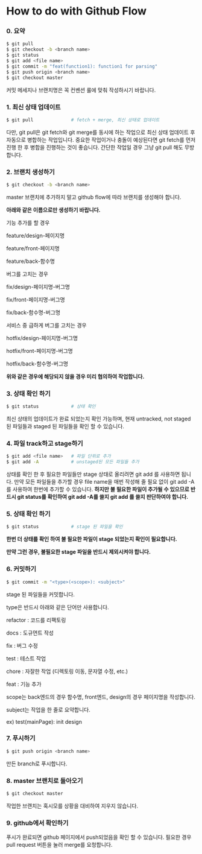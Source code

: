 # How to do with Github Flow 

### 0. 요약

```bash
$ git pull
$ git checkout -b <branch name>
$ git status
$ git add <file name>
$ git commit -m "feat(function1): function1 for parsing"
$ git push origin <branch name>
$ git checkout master
```

커밋 메세지나 브랜치명은 꼭 컨벤션 룰에 맞춰 작성하시기 바랍니다.



### 1. 최신 상태 업데이트

```bash
$ git pull				# fetch + merge, 최신 상태로 업데이트
```

 다만, git pull은 git fetch와 git merge를 동시에 하는 작업으로 최신 상태 업데이트 후 자동으로 병합하는 작업입니다. 중요한 작업이거나 충돌이 예상된다면 git fetch를 먼저 진행 한 후 병합을 진행하는 것이 좋습니다. 간단한 작업일 경우 그냥 git pull 해도 무방합니다.



### 2. 브랜치 생성하기

```bash
$ git checkout -b <branch name>
```

 master 브랜치에 추가하지 말고 github flow에 따라 브랜치를 생성해야 합니다.

 **아래와 같은 이름으로만 생성하기 바랍니다.**

 기능 추가를 할 경우

 feature/design-페이지명

 feature/front-페이지명

 feature/back-함수명

 버그를 고치는 경우

 fix/design-페이지명-버그명

 fix/front-페이지명-버그명

 fix/back-함수명-버그명

 서비스 중 급하게 버그를 고치는 경우

 hotfix/design-페이지명-버그명

 hotfix/front-페이지명-버그명

 hotfix/back-함수명-버그명

 **위와 같은 경우에 해당되지 않을 경우 미리 협의하여 작업합니다.**



### 3. 상태 확인 하기

```bash
$ git status			# 상태 확인
```

 최신 상태의 업데이트가 완료 되었는지 확인 가능하며, 현재 untracked, not staged 된 파일들과 staged 된 파일들을 확인 할 수 있습니다.

### 4. 파일 track하고 stage하기

```bash
$ git add <file name>	# 파일 단위로 추가
$ git add -A			# unstaged된 모든 파일들 추가
```

 상태를 확인 한 후 필요한 파일들만 stage 상태로 올리려면 git add <file name> 를 사용하면 됩니다. 만약 모든 파일들을 추가할 경우 file name을 매번 작성해 줄 필요 없이 git add -A를 사용하여 한번에 추가할 수 있습니다. **하지만 불 필요한 파일이 추가될 수 있으므로 반드시 git status를 확인하여 git add -A를 쓸지 git add <file name> 를 쓸지 판단하여야 합니다.**



### 5. 상태 확인 하기

```bash
$ git status			# stage 된 파일을 확인
```

  **한번 더 상태를 확인 하여 불 필요한 파일이 stage 되었는지 확인이 필요합니다.**

 **만약 그런 경우, 불필요한 stage 파일을 반드시 제외시켜야 합니다.**



### 6. 커밋하기

```bash
$ git commit -m "<type>(<scope>): <subject>"
```

 stage 된 파일들을 커밋합니다.

 type은 반드시 아래와 같은 단어만 사용합니다.

 refactor	: 코드를 리팩토링

 docs		: 도규먼트 작성

 fix			: 버그 수정

 test		: 테스트 작업

 chore		: 자잘한 작업 (디렉토링 이동, 문자열 수정, etc.)

 feat		: 기능 추가

 scope는 back엔드의 경우 함수명, front엔드, design의 경우 페이지명을 작성합니다.

 subject는 작업을 한 줄로 요약합니다.

 ex) test(mainPage): init design



### 7. 푸시하기

```bash
$ git push origin <branch name>
```

만든 branch로 푸시합니다.



### 8. master 브랜치로 돌아오기

```bash
$ git checkout master
```

작업한 브랜치는 혹시모를 상황을 대비하여 지우지 않습니다.



### 9. github에서 확인하기

푸시가 완료되면 github 페이지에서 push되었음을 확인 할 수 있습니다. 필요한 경우 pull request 버튼을 눌러 merge를 요청합니다.
